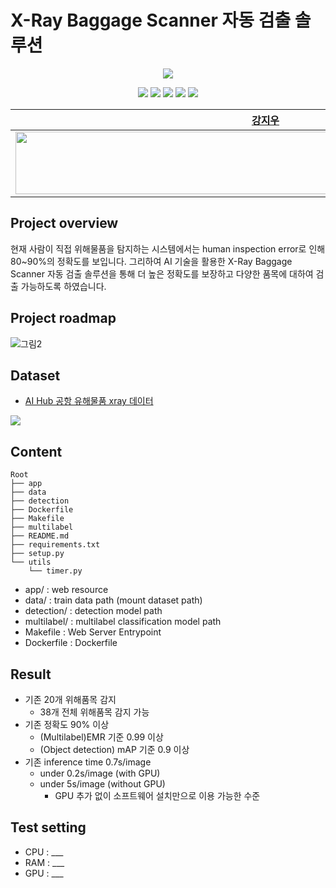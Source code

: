 

# X-Ray Baggage Scanner 자동 검출 솔루션
<p align="center"><img src="https://user-images.githubusercontent.com/55044675/146106205-337bca43-eefc-4822-9d6b-c467214ca20d.png"></p>

<p align="center">
  <img src="https://img.shields.io/badge/Python-3766AB?style=flat-square&logo=Python&logoColor=white"/></a>
  <img src="https://img.shields.io/badge/PyTorch-EE4C2C?style=flat-square&logo=PyTorch&logoColor=white"/></a>
  <img src="https://img.shields.io/badge/PyTorch Lightning-792EE5?style=flat-square&logo=PyTorch Lightning&logoColor=white"/></a>
  <img src="https://img.shields.io/badge/Streamlit-FF4B4B?style=flat-square&logo=Streamlit&logoColor=white"/></a>
  <img src="https://img.shields.io/badge/FastAPI-009688?style=flat-square&logo=FastAPI&logoColor=white"/></a>
</p>

| [강지우](https://github.com/jiwoo0212) | [곽지윤](https://github.com/kwakjeeyoon) | [서지유](https://github.com/JiyouSeo) | [송나은](https://github.com/sne12345) | [오재환](https://github.com/jaehwan-AI) | [이준혁](https://github.com/kmouleejunhyuk) | [전경재](https://github.com/ppskj178) |
| :-: | :-: | :-: | :-: | :-: | :-: | :-: |
| <img src="https://user-images.githubusercontent.com/68782183/146319428-ea9b3554-53d3-46e3-aa41-a0a07660fbab.png" width=800 height=100> | <img src="https://user-images.githubusercontent.com/68782183/146319494-b789dff2-a2c4-49a1-a3f0-29eb5e3f3cf7.png" width=800 height=100> | <img src="https://avatars.githubusercontent.com/u/61641072?v=4" width=800 height=100> | <img src="https://user-images.githubusercontent.com/68782183/138638320-19b24d42-6014-4042-b443-cbeb50251cfd.jpg" width=800 height=100> | <img src="https://user-images.githubusercontent.com/68782183/138295480-ca0169cd-5c40-44ae-b222-d74d9cc4bc82.jpg" width=800 height=100> | <img src="https://user-images.githubusercontent.com/68782183/146321291-46ede634-7371-4d3e-9ccd-0932ad3fee7b.png" width=800 height=100> | <img src="https://user-images.githubusercontent.com/20790778/138396418-b669cbed-40b0-45eb-9f60-7167cae739b7.png" width=800 height=100> | |


## Project overview
현재 사람이 직접 위해물품을 탐지하는 시스템에서는 human inspection error로 인해 80~90%의 정확도를 보입니다. 그리하여 AI 기술을 활용한 X-Ray Baggage Scanner 자동 검출 솔루션을 통해 더 높은 정확도를 보장하고 다양한 품목에 대하여 검출 가능하도록 하였습니다. 

## Project roadmap
![그림2](https://user-images.githubusercontent.com/49234207/147053477-26a6edd2-5ba4-45cf-bab2-f5290ca34286.png)




## Dataset 
- [AI Hub 공항 유해물품 xray 데이터](https://aihub.or.kr/aidata/33)
<img src="https://aihub.or.kr/sites/default/files/inline-images/%EB%8C%80%ED%91%9C%EB%8F%84%EB%A9%B4_1.png">


## Content
```
Root
├── app
├── data
├── detection
├── Dockerfile
├── Makefile
├── multilabel
├── README.md
├── requirements.txt
├── setup.py
└── utils
    └── timer.py
```
- app/ : web resource
- data/ : train data path (mount dataset path)
- detection/ : detection model path
- multilabel/ : multilabel classification model path
- Makefile : Web Server Entrypoint
- Dockerfile : Dockerfile 


## Result
- 기존 20개 위해품목 감지
  - 38개 전체 위해품목 감지 가능
- 기존 정확도 90% 이상 
  - (Multilabel)EMR 기준 0.99 이상 
  - (Object detection) mAP 기준 0.9 이상
- 기존 inference time 0.7s/image
  - under 0.2s/image (with GPU)
  - under 5s/image (without GPU)
    - GPU 추가 없이 소프트웨어 설치만으로 이용 가능한 수준


## Test setting
- CPU : ___
- RAM : ___
- GPU : ___
